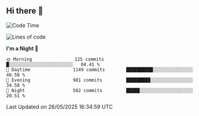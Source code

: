 ## Hi there 👋

<!--
**Wangmerlyn/Wangmerlyn** is a ✨ _special_ ✨ repository because its `README.md` (this file) appears on your GitHub profile.

Here are some ideas to get you started:

- 🔭 I’m currently working on ...
- 🌱 I’m currently learning ...
- 👯 I’m looking to collaborate on ...
- 🤔 I’m looking for help with ...
- 💬 Ask me about ...
- 📫 How to reach me: ...
- 😄 Pronouns: ...
- ⚡ Fun fact: ...
-->
<!--START_SECTION:waka-->
![Code Time](http://img.shields.io/badge/Code%20Time-311%20hrs%2056%20mins-blue)

![Lines of code](https://img.shields.io/badge/From%20Hello%20World%20I%27ve%20Written-15.1%20million%20lines%20of%20code-blue)

**I'm a Night 🦉** 

```text
🌞 Morning                125 commits         █░░░░░░░░░░░░░░░░░░░░░░░░   04.41 % 
🌆 Daytime                1149 commits        ██████████░░░░░░░░░░░░░░░   40.50 % 
🌃 Evening                981 commits         █████████░░░░░░░░░░░░░░░░   34.58 % 
🌙 Night                  582 commits         █████░░░░░░░░░░░░░░░░░░░░   20.51 % 
```



 Last Updated on 26/05/2025 16:34:59 UTC
<!--END_SECTION:waka-->
